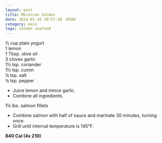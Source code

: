 ```yaml
---
layout: post
title: Moroccan Salmon
date: 2014-01-26 10:57:39 -0500
category: main
tags: salmon seafood
---
```

½ cup plain yogurt  
1 lemon  
1 Tbsp. olive oil  
3 cloves garlic  
1½ tsp. coriander  
1½ tsp. cumin  
¼ tsp. salt  
¼ tsp. pepper  
<ul>
	<li>Juice lemon and mince garlic.</li>
	<li>Combine all ingredients.</li>
</ul>
1¼ lbs. salmon fillets  
<ul>
	<li>Combine salmon with half of sauce and marinate 30 minutes, turning once.</li>
	<li>Grill until internal temperature is 145°F.</li>
</ul>
<strong>840 Cal (4x 210)  
</strong>
  
&nbsp;  

